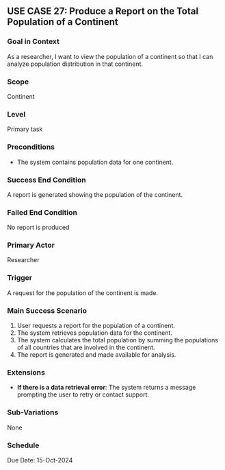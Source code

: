 ## USE CASE 27: Produce a Report on the Total Population of a Continent

### Goal in Context
As a researcher, I want to view the population of a continent so that I can analyze population distribution in that continent.

### Scope
Continent

### Level
Primary task

### Preconditions
- The system contains population data for one continent.

### Success End Condition
A report is generated showing the population of the continent.

### Failed End Condition
No report is produced

### Primary Actor
Researcher

### Trigger
A request for the population of the continent is made.

### Main Success Scenario
1. User requests a report for the population of a continent.
2. The system retrieves population data for the continent.
3. The system calculates the total population by summing the populations of all countries that are involved in the continent.
4. The report is generated and made available for analysis.

### Extensions
- **If there is a data retrieval error**: The system returns a message prompting the user to retry or contact support.

### Sub-Variations
None

### Schedule
Due Date: 15-Oct-2024
